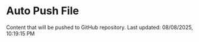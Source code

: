 # Auto Push File

Content that will be pushed to GitHub repository.
Last updated: 08/08/2025, 10:19:15 PM